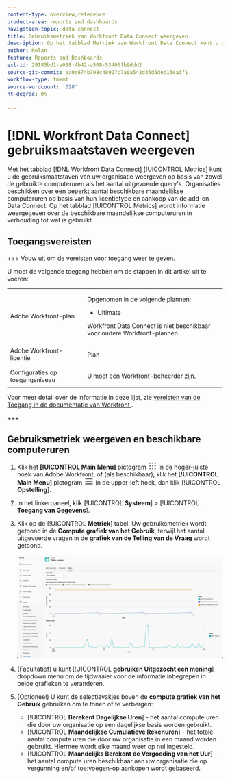 ```yaml
---
content-type: overview;reference
product-area: reports and dashboards
navigation-topic: data connect
title: Gebruiksmetriek van Workfront Data Connect weergeven
description: Op het tabblad Metriek van Workfront Data Connect kunt u de gebruiksmaatstaven van uw organisatie bekijken op basis van zowel de maandelijkse computeruren die zijn gebruikt als het aantal uitgevoerde query's.
author: Nolan
feature: Reports and Dashboards
exl-id: 29185bd1-e058-4b42-a508-53406fb9ddd2
source-git-commit: ea9c674b798c48927c7a0a542d36d5ded15ea3f1
workflow-type: tm+mt
source-wordcount: '328'
ht-degree: 0%

---
```


# [!DNL Workfront Data Connect] gebruiksmaatstaven weergeven

Met het tabblad [!DNL Workfront Data Connect] [!UICONTROL Metrics] kunt u de gebruiksmaatstaven van uw organisatie weergeven op basis van zowel de gebruikte computeruren als het aantal uitgevoerde query&#39;s. Organisaties beschikken over een beperkt aantal beschikbare maandelijkse computeruren op basis van hun licentietype en aankoop van de add-on Data Connect. Op het tabblad [!UICONTROL Metrics] wordt informatie weergegeven over de beschikbare maandelijkse computeruren in verhouding tot wat is gebruikt.

## Toegangsvereisten

+++ Vouw uit om de vereisten voor toegang weer te geven.

U moet de volgende toegang hebben om de stappen in dit artikel uit te voeren:

<table style="table-layout:auto"> 
 <col> 
 <col> 
 <tbody> 
  <tr> 
   <td role="rowheader">Adobe Workfront-plan</td> 
   <td><p>Opgenomen in de volgende plannen:</p>
    <ul>
        <li>Ultimate</li> 
    </ul>    
   <!--<p>Can be purchased as an add-on to the following plans:</p> 
    <ul>
        <li>Select</li> 
        <li>Prime</li>
    </ul>--> 
    <p>Workfront Data Connect is niet beschikbaar voor oudere Workfront-plannen.</p> 
   </td> </td> 
  </tr> 
  <tr> 
   <td role="rowheader">Adobe Workfront-licentie</td> 
   <td><p>Plan</p></td> 
  </tr> 
  <tr> 
   <td role="rowheader">Configuraties op toegangsniveau</td> 
   <td> <p>U moet een Workfront-beheerder zijn.</p></td> 
  </tr> 
 </tbody> 
</table>

Voor meer detail over de informatie in deze lijst, zie [&#x200B; vereisten van de Toegang in de documentatie van Workfront &#x200B;](/help/quicksilver/administration-and-setup/add-users/access-levels-and-object-permissions/access-level-requirements-in-documentation.md).

+++

## Gebruiksmetriek weergeven en beschikbare computeruren

1. Klik het **[!UICONTROL Main Menu]** pictogram ![&#x200B; Belangrijkste Menu &#x200B;](/help/_includes/assets/main-menu-icon.png) in de hoger-juiste hoek van Adobe Workfront, of (als beschikbaar), klik het **[!UICONTROL Main Menu]** pictogram ![&#x200B; Belangrijkste Menu &#x200B;](/help/_includes/assets/main-menu-icon-left-nav.png) in de upper-left hoek, dan klik [!UICONTROL **Opstelling**].

1. In het linkerpaneel, klik [!UICONTROL **Systeem**] > [!UICONTROL **Toegang van Gegevens**].

1. Klik op de [!UICONTROL **Metriek**] tabel. Uw gebruiksmetriek wordt getoond in de **Compute grafiek van het Gebruik**, terwijl het aantal uitgevoerde vragen in de **grafiek van de Telling van de Vraag** wordt getoond.

   ![&#x200B; Gegevens verbinden gebruiksmetriek &#x200B;](/help/quicksilver/reports-and-dashboards/data-lake/assets/data-connect-usage-metrics.png)

1. (Facultatief) u kunt [!UICONTROL **gebruiken Uitgezocht een mening**] dropdown menu om de tijdwaaier voor de informatie inbegrepen in beide grafieken te veranderen.

1. (Optioneel) U kunt de selectievakjes boven de **compute grafiek van het Gebruik** gebruiken om te tonen of te verbergen:
   * [!UICONTROL **Berekent Dagelijkse Uren**] - het aantal compute uren die door uw organisatie op een dagelijkse basis worden gebruikt.
   * [!UICONTROL **Maandelijkse Cumulatieve Rekenuren**] - het totale aantal compute uren die door uw organisatie in een maand worden gebruikt. Hiermee wordt elke maand weer op nul ingesteld.
   * [!UICONTROL **Maandelijks Berekent de Vergoeding van het Uur**] - het aantal compute uren beschikbaar aan uw organisatie die op vergunning en/of toe:voegen-op aankopen wordt gebaseerd.
